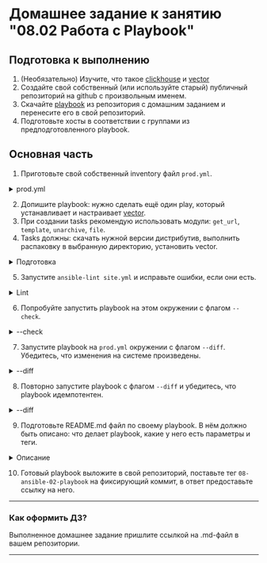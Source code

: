 # Домашнее задание к занятию "08.02 Работа с Playbook"

## Подготовка к выполнению

1. (Необязательно) Изучите, что такое [clickhouse](https://www.youtube.com/watch?v=fjTNS2zkeBs) и [vector](https://www.youtube.com/watch?v=CgEhyffisLY)
2. Создайте свой собственный (или используйте старый) публичный репозиторий на github с произвольным именем.
3. Скачайте [playbook](./playbook/) из репозитория с домашним заданием и перенесите его в свой репозиторий.
4. Подготовьте хосты в соответствии с группами из предподготовленного playbook.

## Основная часть

1. Приготовьте свой собственный inventory файл `prod.yml`.
<details>
<summary>prod.yml</summary>

```
ad@k8s:~/8.2/playbook$ cat inventory/prod.yml
---
clickhouse:
  hosts:
    clickhouse-01:
      ansible_connection: docker
vector:
  hosts:
    vector-01:
      ansible_connection: docker
```
</details>

2. Допишите playbook: нужно сделать ещё один play, который устанавливает и настраивает [vector](https://vector.dev).
3. При создании tasks рекомендую использовать модули: `get_url`, `template`, `unarchive`, `file`.
4. Tasks должны: скачать нужной версии дистрибутив, выполнить распаковку в выбранную директорию, установить vector.

<details>
<summary>Подготовка</summary>

```
ad@k8s:~/8.2$ docker ps
CONTAINER ID   IMAGE                 COMMAND            CREATED          STATUS          PORTS                                       NAMES
e1939a584acc   pycontribs/centos:7   "sleep 60000000"   33 minutes ago   Up 33 minutes                                               vector-01
5925f913a343   pycontribs/centos:7   "sleep 60000000"   34 minutes ago   Up 34 minutes   0.0.0.0:9000->9000/tcp, :::9000->9000/tcp   clickhouse-01
```
```
ad@k8s:~/8.2/playbook$ cat site.yml
---
- name: Install Vector
  hosts: vector
  tasks:
    - name: Get Vector distrib
      ansible.builtin.get_url:
        url: "https://packages.timber.io/vector/{{ vector_version }}/vector-{{
            vector_version }}-x86_64-unknown-linux-gnu.tar.gz"
        dest: "./vector-{{ vector_version }}-x86_64-unknown-linux-gnu.tar.gz"
        mode: 0755
        timeout: 90
        force: true
      tags: download
    - name: Create directory for Vector
      ansible.builtin.file:
        state: directory
        path: "{{ vector_dir }}"
        mode: 0755
      tags: CD
    - name: Extract Vector
      ansible.builtin.unarchive:
        copy: false
        src: "/vector-{{ vector_version }}-x86_64-unknown-linux-gnu.tar.gz"
        dest: "{{ vector_dir }}"
        extra_opts: [--strip-components=2]
        creates: "{{ vector_dir }}/bin/vector"
      tags: extract
    - name: Environment Vector
      ansible.builtin.template:
        src: templates/vector.sh.j2
        dest: /etc/profile.d/vector.sh
        mode: 0755
      tags: env
- name: Install Clickhouse
  hosts: clickhouse
  handlers:
    - name: Start clickhouse service
      become: true
      ansible.builtin.service:
        name: clickhouse-server
        state: restarted
  tasks:
    - name: Get clickhouse distrib
      block:
        - name: Get clickhouse distrib
          ansible.builtin.get_url:
            url: "https://packages.clickhouse.com/rpm/stable/{{ item }}-{{ clickhouse_version }}.noarch.rpm"
            dest: "./{{ item }}-{{ clickhouse_version }}.rpm"
            mode: 0755
            timeout: 90
            force: true
          with_items: "{{ clickhouse_packages }}"
      rescue:
        - name: Get clickhouse distrib
          ansible.builtin.get_url:
            url: "https://packages.clickhouse.com/rpm/stable/clickhouse-common-static-{{ clickhouse_version }}.x86_64.rpm"
            dest: "./clickhouse-common-static-{{ clickhouse_version }}.rpm"
            mode: 0755
            timeout: 90
            force: true
    - name: Install clickhouse packages
      become: true
      ansible.builtin.yum:
        name:
          - clickhouse-common-static-{{ clickhouse_version }}.rpm
          - clickhouse-client-{{ clickhouse_version }}.rpm
          - clickhouse-server-{{ clickhouse_version }}.rpm
      notify: Start clickhouse service
    - name: Create database
      ansible.builtin.command: "clickhouse-client -q 'create database logs;'"
      register: create_db
      failed_when: create_db.rc != 0 and create_db.rc !=82
      changed_when: create_db.rc == 0
```
```
ad@k8s:~/8.2/playbook$ cat group_vars/vector/vars.yml
---
vector_version: "0.24.0"
vector_dir: "/etc/vector"
```
```
ad@k8s:~/8.2/playbook$ cat templates/vector.sh.j2
#!/usr/bin/env bash
export VECTOR_DIR={{ vector_dir }}
export PATH=$PATH:$VECTOR_DIR/bin
.vector --config /etc/vector/config/vector.toml
```
</details>

5. Запустите `ansible-lint site.yml` и исправьте ошибки, если они есть.

<details>
<summary>Lint</summary>

```
ad@k8s:~/8.2$ ansible-lint playbook/site.yml
WARNING  Overriding detected file kind 'yaml' with 'playbook' for given positional argument: playbook/site.yml
WARNING  Listing 3 violation(s) that are fatal
name: All tasks should be named. (name[missing])
playbook/site.yml:11 Task/Handler: block/always/rescue 

jinja: Jinja2 spacing could be improved: create_db.rc != 0 and create_db.rc !=82 -> create_db.rc != 0 and create_db.rc != 82 (jinja[spacing])
playbook/site.yml:36 Jinja2 template rewrite recommendation: `create_db.rc != 0 and create_db.rc != 82`.

yaml: no new line character at the end of file (yaml[new-line-at-end-of-file])
playbook/site.yml:79

You can skip specific rules or tags by adding them to your configuration file:
# .config/ansible-lint.yml
warn_list:  # or 'skip_list' to silence them completely
  - name[missing]  # Rule for checking task and play names.
  - yaml[new-line-at-end-of-file]  # Violations reported by yamllint.

Finished with 2 failure(s), 1 warning(s) on 1 files.
ad@k8s:~/8.2$ sed -i -e '$a\' playbook/site.yml
ad@k8s:~/8.2$ ansible-lint playbook/site.yml
WARNING  Overriding detected file kind 'yaml' with 'playbook' for given positional argument: playbook/site.yml
WARNING  Listing 2 violation(s) that are fatal
name: All tasks should be named. (name[missing])
playbook/site.yml:11 Task/Handler: block/always/rescue 

jinja: Jinja2 spacing could be improved: create_db.rc != 0 and create_db.rc !=82 -> create_db.rc != 0 and create_db.rc != 82 (jinja[spacing])
playbook/site.yml:36 Jinja2 template rewrite recommendation: `create_db.rc != 0 and create_db.rc != 82`.

You can skip specific rules or tags by adding them to your configuration file:
# .config/ansible-lint.yml
warn_list:  # or 'skip_list' to silence them completely
  - name[missing]  # Rule for checking task and play names.

Finished with 1 failure(s), 1 warning(s) on 1 files.

```
Исправил отсутствие имени в 11 строке:
```
  tasks:
    - name: Get clickhouse distrib
      block:
        - name: Get clickhouse distrib
```
```
ad@k8s:~/8.2$ ansible-lint playbook/site.yml
WARNING  Overriding detected file kind 'yaml' with 'playbook' for given positional argument: playbook/site.yml
WARNING  Listing 1 violation(s) that are fatal
jinja: Jinja2 spacing could be improved: create_db.rc != 0 and create_db.rc !=82 -> create_db.rc != 0 and create_db.rc != 82 (jinja[spacing])
playbook/site.yml:37 Jinja2 template rewrite recommendation: `create_db.rc != 0 and create_db.rc != 82`.


Finished with 0 failure(s), 1 warning(s) on 1 files.
```

</details>

6. Попробуйте запустить playbook на этом окружении с флагом `--check`.

<details>
<summary>--check</summary>

```
ad@k8s:~/8.2/playbook$ ansible-playbook site.yml -i inventory/prod.yml --check

PLAY [Install Vector] ******************************************************************************************************************************************************************************

TASK [Gathering Facts] *****************************************************************************************************************************************************************************
ok: [vector-01]

TASK [Get Vector distrib] **************************************************************************************************************************************************************************
changed: [vector-01]

TASK [Create directory for Vector] *****************************************************************************************************************************************************************
changed: [vector-01]

TASK [Extract Vector] ******************************************************************************************************************************************************************************
An exception occurred during task execution. To see the full traceback, use -vvv. The error was: NoneType: None
fatal: [vector-01]: FAILED! => {"changed": false, "msg": "dest '/etc/vector' must be an existing dir"}

PLAY RECAP *****************************************************************************************************************************************************************************************
vector-01                  : ok=3    changed=2    unreachable=0    failed=1    skipped=0    rescued=0    ignored=0
```

Вываливается ошибка т.к. с флагом --cheсk не создается папка, которая используется в task.

</details>

7. Запустите playbook на `prod.yml` окружении с флагом `--diff`. Убедитесь, что изменения на системе произведены.

<details>
<summary>--diff</summary>

```
ad@k8s:~/8.2/playbook$ ansible-playbook site.yml -i inventory/prod.yml --diff

PLAY [Install Vector] ******************************************************************************************************************************************************************************

TASK [Gathering Facts] *****************************************************************************************************************************************************************************
ok: [vector-01]

TASK [Get Vector distrib] **************************************************************************************************************************************************************************
changed: [vector-01]

TASK [Create directory for Vector] *****************************************************************************************************************************************************************
--- before
+++ after
@@ -1,4 +1,4 @@
 {
     "path": "/etc/vector",
-    "state": "absent"
+    "state": "directory"
 }

changed: [vector-01]

TASK [Extract Vector] ******************************************************************************************************************************************************************************
changed: [vector-01]

TASK [Environment Vector] **************************************************************************************************************************************************************************
--- before
+++ after: /home/ad/.ansible/tmp/ansible-local-108851co6d9vnh/tmpr718lyj3/vector.sh.j2
@@ -0,0 +1,4 @@
+#!/usr/bin/env bash
+export VECTOR_DIR=/etc/vector
+export PATH=$PATH:$VECTOR_DIR/bin
+.vector --config /etc/vector/config/vector.toml
\ No newline at end of file

changed: [vector-01]


PLAY RECAP *****************************************************************************************************************************************************************************************
vector-01                  : ok=5    changed=4    unreachable=0    failed=0    skipped=0    rescued=0    ignored=0 
```

</details>

8. Повторно запустите playbook с флагом `--diff` и убедитесь, что playbook идемпотентен.

<details>
<summary>--diff</summary>

```
ad@k8s:~/8.2/playbook$ ansible-playbook site.yml -i inventory/prod.yml --diff

PLAY [Install Vector] ******************************************************************************************************************************************************************************

TASK [Gathering Facts] *****************************************************************************************************************************************************************************
ok: [vector-01]

TASK [Get Vector distrib] **************************************************************************************************************************************************************************
ok: [vector-01]

TASK [Create directory for Vector] *****************************************************************************************************************************************************************
ok: [vector-01]

TASK [Extract Vector] ******************************************************************************************************************************************************************************
skipping: [vector-01]

TASK [Environment Vector] **************************************************************************************************************************************************************************
ok: [vector-01]

PLAY RECAP *****************************************************************************************************************************************************************************************  
vector-01                  : ok=4    changed=0    unreachable=0    failed=0    skipped=1    rescued=0    ignored=0
```

</details>

9. Подготовьте README.md файл по своему playbook. В нём должно быть описано: что делает playbook, какие у него есть параметры и теги.


<details>
<summary>Описание</summary>

Плэйбук в первой таске скачивает дистрибутив с версией, указаной в group_vars/vector/vars.yml (тэг download), во второй создает папку по пути из group_vars/vector/vars.yml с нужными правами (тэг CD), в третьей распаковывает (тэг extract), в четвертой запускает с параметрами из шаблона templates/vector.sh.j2 (тэг env)

</details>

10. Готовый playbook выложите в свой репозиторий, поставьте тег `08-ansible-02-playbook` на фиксирующий коммит, в ответ предоставьте ссылку на него.

---

### Как оформить ДЗ?

Выполненное домашнее задание пришлите ссылкой на .md-файл в вашем репозитории.

---
